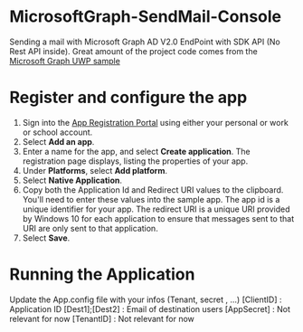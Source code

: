 # MicrosoftGraph-SendMail-Console
Sending a mail with Microsoft Graph AD V2.0 EndPoint with SDK API (No Rest API inside).
Great amount of the project code comes from the [Microsoft Graph UWP sample](https://github.com/microsoftgraph/uwp-csharp-connect-sample)  
# Register and configure the app
1. Sign into the [App Registration Portal](https://apps.dev.microsoft.com/) using either your personal or work or school account.
2. Select **Add an app**.
3. Enter a name for the app, and select **Create application**.
   The registration page displays, listing the properties of your app.
4. Under **Platforms**, select **Add platform**.
5. Select **Native Application**.
6. Copy both the Application Id and Redirect URI values to the clipboard. You'll need to enter these values into the sample app.
The app id is a unique identifier for your app. The redirect URI is a unique URI provided by Windows 10 for each application to ensure that messages sent to that URI are only sent to that application.
7. Select **Save**.
# Running the Application
Update the App.config file with your infos (Tenant, secret , ...)
  [ClientID] : Application ID
  [Dest1];[Dest2] : Email of destination users
  [AppSecret] : Not relevant for now
  [TenantID] : Not relevant for now

